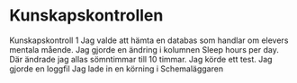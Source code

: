 # Kunskapskontrollen
Kunskapskontroll 1
Jag valde att hämta en databas som handlar om elevers mentala mående.
Jag gjorde en ändring i kolumnen Sleep hours per day. Där ändrade jag allas sömntimmar till 10 timmar.
Jag körde ett test.
Jag gjorde en loggfil
Jag lade in en körning i Schemaläggaren
